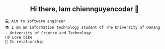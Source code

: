 <h2 align = "center">Hi there, Iam chiennguyencoder 👋 
  <br>
</h3>

<!--
**chiennguyencoder/chiennguyencoder** is a ✨ _special_ ✨ repository because its `README.md` (this file) appears on your GitHub profile.
-->
```
💻 Aim to software engineer
📚 I am an information technology student of The University of Danang - University of Science and Technology
🚴‍♀️ Love bike 
💖 In relationship
```
